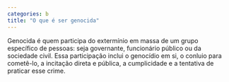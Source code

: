 ```yaml
---
categories: b
title: "O que é ser genocida"
---
```

Genocida é quem participa do extermínio em massa de um grupo específico de pessoas: seja governante, funcionário público ou da sociedade civil. Essa participação inclui o genocídio em si, o conluio para cometê-lo, a incitação direta e pública, a cumplicidade e a tentativa de praticar esse crime.